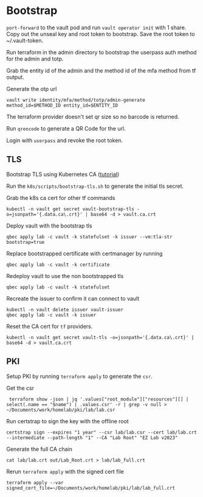 # Bootstrap

`port-forward` to the vault pod and run `vault operator init` with 1 share. 
Copy out the unseal key and root token to bootstrap. Save the root token to ~/.vault-token.

Run terraform in the admin directory to bootstrap the userpass auth method for the admin and totp.

Grab the entity id of the admin and the method id of the mfa method from tf output.

Generate the otp url

```
vault write identity/mfa/method/totp/admin-generate method_id=$METHOD_ID entity_id=$ENTITY_ID 
```

The terraform provider doesn't set qr size so no barcode is returned.

Run `qrencode` to generate a QR Code for the url.


Login with `userpass` and revoke the root token.


## TLS

Bootstrap TLS using Kubernetes CA ([tutorial](https://developer.hashicorp.com/vault/docs/platform/k8s/helm/examples/standalone-tls))

Run the `k8s/scripts/bootstrap-tls.sh` to generate the initial tls secret.

Grab the k8s ca cert for other tf commands

```
kubectl -n vault get secret vault-bootstrap-tls -o=jsonpath='{.data.ca\.crt}' | base64 -d > vault.ca.crt
```

Deploy vault with the bootstrap tls
```
qbec apply lab -c vault -k statefulset -k issuer --vm:tla-str bootstrap=true
```

Replace bootstrapped certificate with certmanager by running 

```
qbec apply lab -c vault -k certificate
```

Redeploy vault to use the non bootstrapped tls
```
qbec apply lab -c vault -k statefulset
```

Recreate the issuer to confirm it can connect to vault
```
kubectl -n vault delete issuer vault-issuer
qbec apply lab -c vault -k issuer
```

Reset the CA cert for `tf` providers.

```
kubectl -n vault get secret vault-tls -o=jsonpath='{.data.ca\.crt}' | base64 -d > vault.ca.crt
```

## PKI

Setup PKI by running `terraform apply` to generate the `csr`.

Get the csr

```
 terraform show -json | jq '.values["root_module"]["resources"][] | select(.name == "$name") | .values.csr' -r | grep -v null > ~/Documents/work/homelab/pki/lab/lab.csr
```

Run certstrap to sign the key with the offline root 
```
certstrap sign --expires "1 year" --csr lab/lab.csr --cert lab/lab.crt --intermediate --path-length "1" --CA "Lab Root" "EZ Lab v2023"
```

Generate the full CA chain
```
cat lab/lab.crt out/Lab_Root.crt > lab/lab_full.crt
```

Rerun `terraform apply` with the signed cert file
```
terraform apply --var signed_cert_file=~/Documents/work/homelab/pki/lab/lab_full.crt
```

